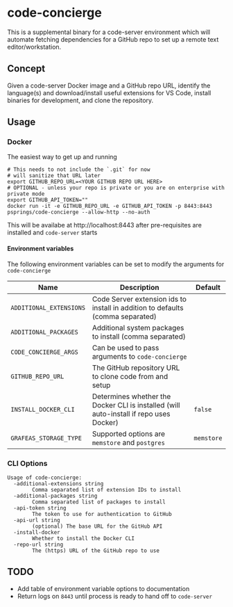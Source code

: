 # code-concierge

This is a supplemental binary for a code-server environment which will automate fetching dependencies for a GitHub repo to set up a remote text editor/workstation.

## Concept

Given a code-server Docker image and a GitHub repo URL, identify the language(s) and download/install useful extensions for VS Code,
install binaries for development, and clone the repository.

## Usage

### Docker

The easiest way to get up and running

```shell
# This needs to not include the `.git` for now
# will sanitize that URL later
export GITHUB_REPO_URL=<YOUR GITHUB REPO URL HERE>
# OPTIONAL - unless your repo is private or you are on enterprise with private mode
export GITHUB_API_TOKEN=""
docker run -it -e GITHUB_REPO_URL -e GITHUB_API_TOKEN -p 8443:8443 psprings/code-concierge --allow-http --no-auth
```

This will be availabe at http://localhost:8443 after pre-requisites are installed and `code-server` starts

#### Environment variables

The following environment variables can be set to modify the arguments for `code-concierge`

| Name                               | Description                                                          | Default          |
|------------------------------------|----------------------------------------------------------------------|------------------|
| `ADDITIONAL_EXTENSIONS`            | Code Server extension ids to install in addition to defaults (comma separated) |        |
| `ADDITIONAL_PACKAGES`              | Additional system packages to install (comma separated)              |                  |
| `CODE_CONCIERGE_ARGS`              | Can be used to pass arguments to `code-concierge`                    |                  |
| `GITHUB_REPO_URL`                  | The GitHub repository URL to clone code from and setup               |                  |
| `INSTALL_DOCKER_CLI`               | Determines whether the Docker CLI is installed (will auto-install if repo uses Docker) | `false`          |
| `GRAFEAS_STORAGE_TYPE`             | Supported options are `memstore` and `postgres`                      | `memstore`       |

### CLI Options

```shell
Usage of code-concierge:
  -additional-extensions string
        Comma separated list of extension IDs to install
  -additional-packages string
        Comma separated list of packages to install
  -api-token string
        The token to use for authentication to GitHub
  -api-url string
        (optional) The base URL for the GitHub API
  -install-docker
        Whether to install the Docker CLI
  -repo-url string
        The (https) URL of the GitHub repo to use
```

## TODO

* Add table of environment variable options to documentation
* Return logs on `8443` until process is ready to hand off to `code-server`
